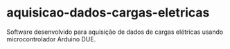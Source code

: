 # aquisicao-dados-cargas-eletricas
Software desenvolvido para aquisição de dados de cargas elétricas usando microcontrolador Arduino DUE. 
